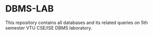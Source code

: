 # DBMS-LAB
This repository contains all databases and its related queries on 5th semester VTU CSE/ISE DBMS laboratory.

